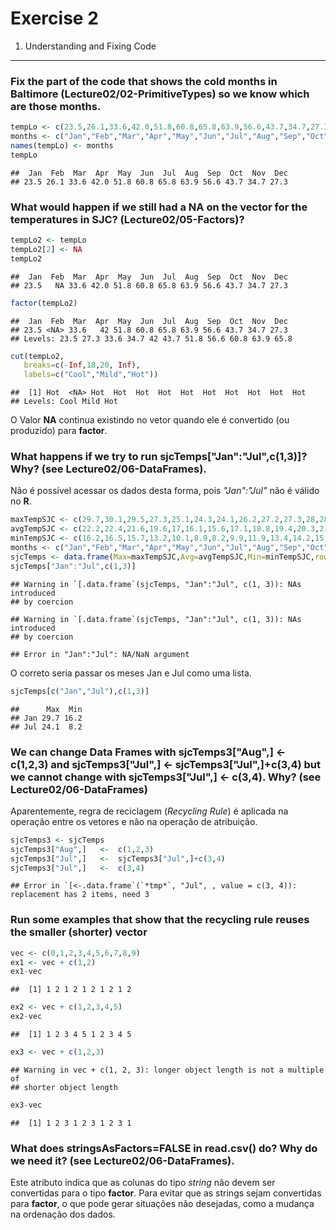 Exercise 2
================

1. Understanding and Fixing Code
--------------------------------

### Fix the part of the code that shows the cold months in Baltimore (Lecture02/02-PrimitiveTypes) so we know which are those months.

``` r
tempLo <- c(23.5,26.1,33.6,42.0,51.8,60.8,65.8,63.9,56.6,43.7,34.7,27.3)
months <- c("Jan","Feb","Mar","Apr","May","Jun","Jul","Aug","Sep","Oct","Nov","Dec")
names(tempLo) <- months
tempLo
```

    ##  Jan  Feb  Mar  Apr  May  Jun  Jul  Aug  Sep  Oct  Nov  Dec 
    ## 23.5 26.1 33.6 42.0 51.8 60.8 65.8 63.9 56.6 43.7 34.7 27.3

### What would happen if we still had a NA on the vector for the temperatures in SJC? (Lecture02/05-Factors)?

``` r
tempLo2 <- tempLo
tempLo2[2] <- NA
tempLo2
```

    ##  Jan  Feb  Mar  Apr  May  Jun  Jul  Aug  Sep  Oct  Nov  Dec 
    ## 23.5   NA 33.6 42.0 51.8 60.8 65.8 63.9 56.6 43.7 34.7 27.3

``` r
factor(tempLo2)
```

    ##  Jan  Feb  Mar  Apr  May  Jun  Jul  Aug  Sep  Oct  Nov  Dec 
    ## 23.5 <NA> 33.6   42 51.8 60.8 65.8 63.9 56.6 43.7 34.7 27.3 
    ## Levels: 23.5 27.3 33.6 34.7 42 43.7 51.8 56.6 60.8 63.9 65.8

``` r
cut(tempLo2,
   breaks=c(-Inf,18,20, Inf),
   labels=c("Cool","Mild","Hot"))
```

    ##  [1] Hot  <NA> Hot  Hot  Hot  Hot  Hot  Hot  Hot  Hot  Hot  Hot 
    ## Levels: Cool Mild Hot

O Valor **NA** continua existindo no vetor quando ele é convertido (ou produzido) para **factor**.

### What happens if we try to run sjcTemps\["Jan":"Jul",c(1,3)\]? Why? (see Lecture02/06-DataFrames).

Não é possível acessar os dados desta forma, pois *"Jan":"Jul"* não é válido no **R**.

``` r
maxTempSJC <- c(29.7,30.1,29.5,27.3,25.1,24.3,24.1,26.2,27.2,27.3,28,28.7)
avgTempSJC <- c(22.2,22.4,21.6,19.6,17,16.1,15.6,17.1,18.8,19.4,20.3,21.4)
minTempSJC <- c(16.2,16.5,15.7,13.2,10.1,8.9,8.2,9.9,11.9,13.4,14.2,15.3)
months <- c("Jan","Feb","Mar","Apr","May","Jun","Jul","Aug","Sep","Oct","Nov","Dec")
sjcTemps <- data.frame(Max=maxTempSJC,Avg=avgTempSJC,Min=minTempSJC,row.names = months)
sjcTemps["Jan":"Jul",c(1,3)]
```

    ## Warning in `[.data.frame`(sjcTemps, "Jan":"Jul", c(1, 3)): NAs introduced
    ## by coercion

    ## Warning in `[.data.frame`(sjcTemps, "Jan":"Jul", c(1, 3)): NAs introduced
    ## by coercion

    ## Error in "Jan":"Jul": NA/NaN argument

O correto seria passar os meses Jan e Jul como uma lista.

``` r
sjcTemps[c("Jan","Jul"),c(1,3)]
```

    ##      Max  Min
    ## Jan 29.7 16.2
    ## Jul 24.1  8.2

### We can change Data Frames with sjcTemps3\["Aug",\] &lt;- c(1,2,3) and sjcTemps3\["Jul",\] &lt;- sjcTemps3\["Jul",\]+c(3,4) but we cannot change with sjcTemps3\["Jul",\] &lt;- c(3,4). Why? (see Lecture02/06-DataFrames)

Aparentemente, regra de reciclagem (*Recycling Rule*) é aplicada na operação entre os vetores e não na operação de atribuição.

``` r
sjcTemps3 <- sjcTemps
sjcTemps3["Aug",]   <-  c(1,2,3)
sjcTemps3["Jul",]   <-  sjcTemps3["Jul",]+c(3,4)
sjcTemps3["Jul",]   <-  c(3,4)
```

    ## Error in `[<-.data.frame`(`*tmp*`, "Jul", , value = c(3, 4)): replacement has 2 items, need 3

### Run some examples that show that the recycling rule reuses the smaller (shorter) vector

``` r
vec <- c(0,1,2,3,4,5,6,7,8,9)
ex1 <- vec + c(1,2)
ex1-vec
```

    ##  [1] 1 2 1 2 1 2 1 2 1 2

``` r
ex2 <- vec + c(1,2,3,4,5)
ex2-vec
```

    ##  [1] 1 2 3 4 5 1 2 3 4 5

``` r
ex3 <- vec + c(1,2,3)
```

    ## Warning in vec + c(1, 2, 3): longer object length is not a multiple of
    ## shorter object length

``` r
ex3-vec
```

    ##  [1] 1 2 3 1 2 3 1 2 3 1

### What does stringsAsFactors=FALSE in read.csv() do? Why do we need it? (see Lecture02/06-DataFrames).

Este atributo indica que as colunas do tipo *string* não devem ser convertidas para o tipo **factor**. Para evitar que as strings sejam convertidas para **factor**, o que pode gerar situações não desejadas, como a mudança na ordenação dos dados.
